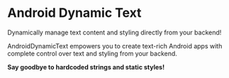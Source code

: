 
# Android Dynamic Text

Dynamically manage text content and styling directly from your backend!

AndroidDynamicText empowers you to create text-rich Android apps with complete control over text and styling from your backend.

**Say goodbye to hardcoded strings and static styles!**
